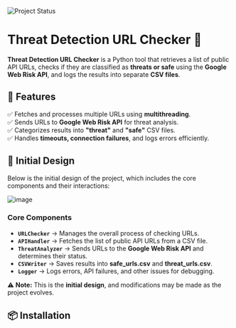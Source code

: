 ![Project Status](https://img.shields.io/badge/status-in_progress-yellow)

# Threat Detection URL Checker 🚀  

**Threat Detection URL Checker** is a Python tool that retrieves a list of public API URLs, checks if they are classified as **threats or safe** using the **Google Web Risk API**, and logs the results into separate **CSV files**.  

## 📌 Features  
✅ Fetches and processes multiple URLs using **multithreading**.  
✅ Sends URLs to **Google Web Risk API** for threat analysis.  
✅ Categorizes results into **"threat"** and **"safe"** CSV files.  
✅ Handles **timeouts, connection failures**, and logs errors efficiently.  

## 📜 Initial Design  
Below is the initial design of the project, which includes the core components and their interactions:  

![image](https://github.com/user-attachments/assets/b696c095-b182-4159-b536-4562942b82df)

### **Core Components**  
- **`URLChecker`** → Manages the overall process of checking URLs.  
- **`APIHandler`** → Fetches the list of public API URLs from a CSV file.  
- **`ThreatAnalyzer`** → Sends URLs to the **Google Web Risk API** and determines their status.  
- **`CSVWriter`** → Saves results into **safe_urls.csv** and **threat_urls.csv**.  
- **`Logger`** → Logs errors, API failures, and other issues for debugging.  

⚠️ **Note:** This is the **initial design**, and modifications may be made as the project evolves.  

## 📦 Installation  

